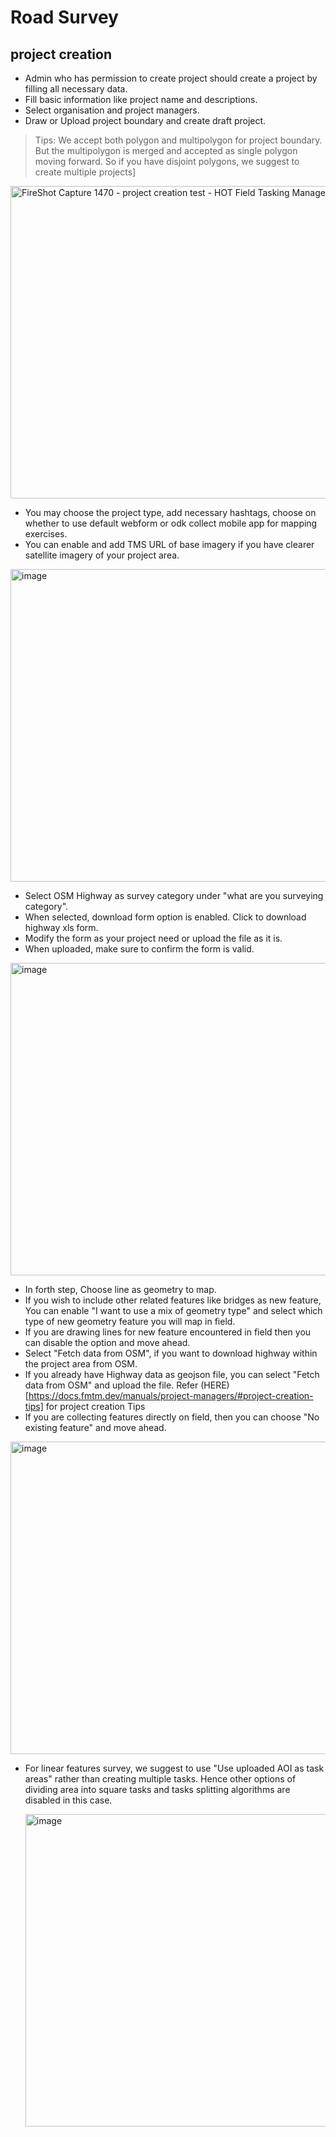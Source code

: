 # Road Survey 

## project creation 

- Admin who has permission to create project should create a project
by filling all necessary data. 
- Fill basic information like project name and descriptions. 
- Select organisation and project managers. 
- Draw or Upload project boundary and create draft project.
  
> Tips:
We accept both polygon and multipolygon for project boundary. But the
multipolygon is merged and accepted as single polygon moving forward. So
if you have disjoint polygons, we suggest to create multiple projects]

<img width="800" height="500" alt="FireShot Capture 1470 - project creation test - HOT Field Tasking Manager -  dev fmtm hotosm org" src="https://github.com/user-attachments/assets/ba189993-9283-48c2-8495-80164e5c1d2b" />

- You may choose the project type, add necessary hashtags, choose on whether to use
  default webform or odk collect mobile app for mapping exercises.
- You can enable and add TMS URL of base imagery if you have clearer satellite imagery
  of your project area.
  
<img width="800" height="500" alt="image" src="https://github.com/user-attachments/assets/e73bf417-70fa-49b2-9974-ca876cdbf1e1" />

- Select OSM Highway as survey category under "what are you surveying category".
- When selected, download form option is enabled. Click to download highway xls form.
- Modify the form as your project need or upload the file as it is.
- When uploaded, make sure to confirm the form is valid.

<img width="800" height="500" alt="image" src="https://github.com/user-attachments/assets/09eda08d-45a8-42cb-b724-bdefe7844822" />

- In forth step, Choose line as geometry to map.
- If you wish to include other related features like bridges as new feature, You can
 enable "I want to use a mix of geometry type" and select which type of new geometry feature you will map in field.
- If you are drawing lines for new feature encountered in field then you can disable the option and move ahead.
- Select "Fetch data from OSM", if you want to download highway within the project area from OSM.
- If you already have Highway data as geojson file, you can select "Fetch data from OSM" and upload the file. Refer (HERE)[https://docs.fmtm.dev/manuals/project-managers/#project-creation-tips] for project creation Tips
- If you are collecting features directly on field, then you can choose "No existing feature" and move ahead.

<img width="800" height="500" alt="image" src="https://github.com/user-attachments/assets/a183eb30-c629-4f61-b82c-74b9634bde95" />

- For linear features survey, we suggest to use "Use uploaded AOI as task areas" rather than
  creating multiple tasks. Hence other options of dividing area into square tasks and tasks splitting
   algorithms are disabled in this case. 

  <img width="800" height="500" alt="image" src="https://github.com/user-attachments/assets/d31282f0-c3e6-47ef-958b-db8473e62c89" />








